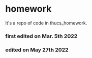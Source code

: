 # homework
It's a repo of code in thucs_homework.
### first edited on Mar. 5th 2022
### edited on May 27th 2022
